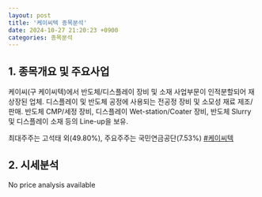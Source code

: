 ```yaml
---
layout: post
title: '케이씨텍 종목분석'
date: 2024-10-27 21:20:23 +0900
categories: 종목분석
---
```


## 1. 종목개요 및 주요사업

케이씨(구 케이씨텍)에서 반도체/디스플레이 장비 및 소재 사업부문이 인적분할되어 재상장된 업체. 디스플레이 및 반도체 공정에 사용되는 전공정 장비 및 소모성 재료 제조/판매. 반도체 CMP/세정 장비, 디스플레이 Wet-station/Coater 장비, 반도체 Slurry 및 디스플레이 소재 등의 Line-up을 보유. 

최대주주는 고석태 외(49.80%), 주요주주는 국민연금공단(7.53%)
[#케이씨텍](#)

## 2. 시세분석

No price analysis available

